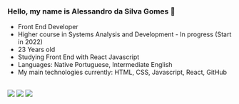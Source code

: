 ### Hello, my name is Alessandro da Silva Gomes 👋

- Front End Developer
- Higher course in Systems Analysis and Development - In progress (Start in 2022)
- 23 Years old
- Studying Front End with React Javascript
- Languages: Native Portuguese, Intermediate English
- My main technologies currently: HTML, CSS, Javascript, React, GitHub

<div><br>
  <a href="https://www.instagram.com/allesssandro_gomes" target="_blank"><img src="https://img.shields.io/badge/-Instagram-%23E4405F?style=for-the-badge&logo=instagram&logoColor=white" target="_blank"></a>
  <a href = "mailto:alllessandrogomes@gmail.com"><img src="https://img.shields.io/badge/-Gmail-%23333?style=for-the-badge&logo=gmail&logoColor=white" target="_blank"></a>
  <a href="https://www.linkedin.com/in/alessandro-da-silva-gomes-a82286240/" target="_blank"><img src="https://img.shields.io/badge/-LinkedIn-%230077B5?style=for-the-badge&logo=linkedin&logoColor=white" target="_blank"></a>
